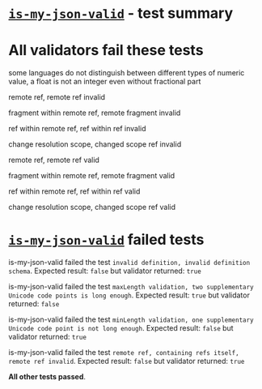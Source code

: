 # [`is-my-json-valid`](https://github.com/mafintosh/is-my-json-valid) - test summary

# All validators fail these tests

some languages do not distinguish between different types of numeric value, a float is not an integer even without fractional part

remote ref, remote ref invalid

fragment within remote ref, remote fragment invalid

ref within remote ref, ref within ref invalid

change resolution scope, changed scope ref invalid

remote ref, remote ref valid

fragment within remote ref, remote fragment valid

ref within remote ref, ref within ref valid

change resolution scope, changed scope ref valid


# [`is-my-json-valid`](https://github.com/mafintosh/is-my-json-valid) failed tests

is-my-json-valid failed the test `invalid definition, invalid definition schema`. Expected result: `false` but validator returned: `true`

is-my-json-valid failed the test `maxLength validation, two supplementary Unicode code points is long enough`. Expected result: `true` but validator returned: `false`

is-my-json-valid failed the test `minLength validation, one supplementary Unicode code point is not long enough`. Expected result: `false` but validator returned: `true`

is-my-json-valid failed the test `remote ref, containing refs itself, remote ref invalid`. Expected result: `false` but validator returned: `true`

**All other tests passed**.
